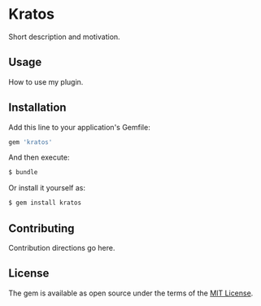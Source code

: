 # Kratos
Short description and motivation.

## Usage
How to use my plugin.

## Installation
Add this line to your application's Gemfile:

```ruby
gem 'kratos'
```

And then execute:
```bash
$ bundle
```

Or install it yourself as:
```bash
$ gem install kratos
```

## Contributing
Contribution directions go here.

## License
The gem is available as open source under the terms of the [MIT License](https://opensource.org/licenses/MIT).
